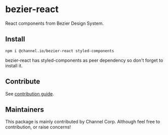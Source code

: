 # bezier-react
React components from Bezier Design System.

## Install
```console
npm i @channel.io/bezier-react styled-components
```
bezier-react has styled-components as peer dependency so don't forget to install it.

## Contribute
See [contribution guide](CONTRIBUTING.md).

## Maintainers
This package is mainly contributed by Channel Corp. Although feel free to contribution, or raise concerns!
